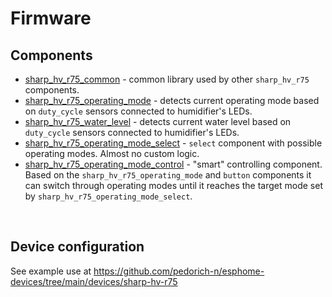 # Firmware

## Components

- [sharp_hv_r75_common](esphome_components/sharp_hv_r75_common/) - common library used by other `sharp_hv_r75` components.
- [sharp_hv_r75_operating_mode](esphome_components/sharp_hv_r75_operating_mode/) - detects current operating mode based on `duty_cycle` sensors connected to humidifier's LEDs.
- [sharp_hv_r75_water_level](esphome_components/sharp_hv_r75_water_level/) - detects current water level based on `duty_cycle` sensors connected to humidifier's LEDs.
- [sharp_hv_r75_operating_mode_select](esphome_components/sharp_hv_r75_operating_mode_select/) - `select` component with possible operating modes. Almost no custom logic.
- [sharp_hv_r75_operating_mode_control](esphome_components/sharp_hv_r75_operating_mode_control/) - "smart" controlling component. Based on the `sharp_hv_r75_operating_mode` and `button` components it can switch through operating modes until it reaches the target mode set by `sharp_hv_r75_operating_mode_select`.

</br>

## Device configuration

See example use at https://github.com/pedorich-n/esphome-devices/tree/main/devices/sharp-hv-r75
